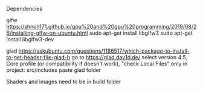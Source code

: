 Dependencies

glfw
https://shnoh171.github.io/gpu%20and%20gpu%20programming/2019/08/26/installing-glfw-on-ubuntu.html
sudo apt-get install libglfw3
sudo apt-get install libglfw3-dev

glad
https://askubuntu.com/questions/1186517/which-package-to-install-to-get-header-file-glad-h
go to https://glad.dav1d.de/
select version 4.5, Core profile (or compatibility if doesn't work), "check Local Files" only
in project:
src/includes paste glad folder

Shaders and images need to be in build folder
